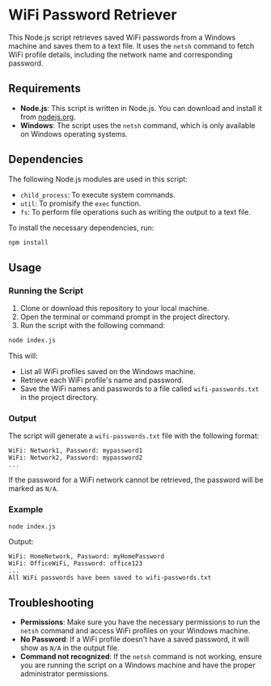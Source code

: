
# WiFi Password Retriever

This Node.js script retrieves saved WiFi passwords from a Windows machine and saves them to a text file. It uses the `netsh` command to fetch WiFi profile details, including the network name and corresponding password.

## Requirements

- **Node.js**: This script is written in Node.js. You can download and install it from [nodejs.org](https://nodejs.org/).
- **Windows**: The script uses the `netsh` command, which is only available on Windows operating systems.
  
## Dependencies

The following Node.js modules are used in this script:
- `child_process`: To execute system commands.
- `util`: To promisify the `exec` function.
- `fs`: To perform file operations such as writing the output to a text file.

To install the necessary dependencies, run:

```bash
npm install
```

## Usage

### Running the Script

1. Clone or download this repository to your local machine.
2. Open the terminal or command prompt in the project directory.
3. Run the script with the following command:

```bash
node index.js
```

This will:
- List all WiFi profiles saved on the Windows machine.
- Retrieve each WiFi profile's name and password.
- Save the WiFi names and passwords to a file called `wifi-passwords.txt` in the project directory.

### Output

The script will generate a `wifi-passwords.txt` file with the following format:

```
WiFi: Network1, Password: mypassword1
WiFi: Network2, Password: mypassword2
...
```

If the password for a WiFi network cannot be retrieved, the password will be marked as `N/A`.

### Example

```bash
node index.js
```

Output:

```
WiFi: HomeNetwork, Password: myHomePassword
WiFi: OfficeWiFi, Password: office123
...
All WiFi passwords have been saved to wifi-passwords.txt
```

## Troubleshooting

- **Permissions**: Make sure you have the necessary permissions to run the `netsh` command and access WiFi profiles on your Windows machine.
- **No Password**: If a WiFi profile doesn't have a saved password, it will show as `N/A` in the output file.
- **Command not recognized**: If the `netsh` command is not working, ensure you are running the script on a Windows machine and have the proper administrator permissions.
